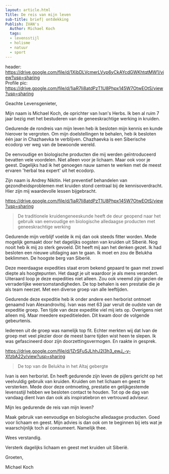 ```yaml
---
layout: article.html
Title: De reis van mijn leven
sub-title: brief| ontdekking
Publish: IVAN's
  Author: Michael Koch
  tags: 
  - levensstijl
  - holisme	
  - natuur
  - sport
---
```

header: https://drive.google.com/file/d/1XibDLVcmerLVyp6yCkAYcdGWKhtqtMW1/view?usp=sharing <br>
Profile pic: https://drive.google.com/file/d/1iaR7Ii8atdPzT1U8Phpx145W7OtwEOtS/view?usp=sharing


Geachte Levensgenieter,

Mijn naam is Michael Koch, de oprichter van Ivan's Herbs. Ik ben al ruim 7 jaar bezig met het bestuderen van de geneeskrachtige werking in kruiden.

Gedurende de rondreis van mijn leven heb ik besloten mijn kennis en kunde hierover te vergroten. Om mijn doelstellingen te behalen, heb ik besloten één jaar in Chazhaevka te verblijven. Chazhaevka is een Siberische ecodorp ver weg van de bewoonde wereld.

De eenvoudige en biologische producten die mij werden geïntroduceerd bevatten vele voordelen. Niet alleen voor je lichaam. Maar ook voor je geest. Dagelijks had ik het genoegen nauw samen te werken met de meest ervaren 'herbal tea expert' uit het ecodorp.

Zijn naam is Andrey Nikitin. Het preventief behandelen van gezondheidsproblemen met kruiden stond centraal bij de kennisoverdracht. Hier zijn mij waardevolle lessen bijgebracht.

https://drive.google.com/file/d/1iaR7Ii8atdPzT1U8Phpx145W7OtwEOtS/view?usp=sharing
> De traditionele kruidengeneeskunde heeft de deur geopend naar het gebruik van eenvoudige en biologische alledaagse producten met geneeskrachtige werking

Gedurende mijn verblijf voelde ik mij dan ook steeds fitter worden. Mede mogelijk gemaakt door het dagelijks oogsten van kruiden uit Siberië. Nog nooit heb ik mij zo sterk gevoeld. Dit heeft mij aan het denken gezet. Ik had besloten een nieuwe uitdaging aan te gaan. Ik moet en zou de Belukha beklimmen. De hoogste berg van Siberië.

Deze meerdaagse expedities staat erom bekend gepaard te gaan met zowel diepte als hoogtepunten. Het daagt je uit waardoor je als mens verandert. 
Uiteraard loop je deze expedities niet alleen. Zou ook vreemd zijn gezien de verraderlijke weersomstandigheden. De top behalen is een prestatie die je als team neerzet. Met een diverse groep van alle leeftijden.

Gedurende deze expeditie heb ik onder andere een herborist ontmoet genaamd Ivan Alexandrovitsj. Ivan was met 63 jaar veruit de oudste van de expeditie groep. Ten tijde van deze expeditie viel mij iets op. Overigens niet alleen mij. Maar meedere expeditieleden. Dit kwam door de volgende gebeurtenis. 

Iedereen uit de groep was namelijk top fit. Echter merkten wij dat Ivan de groep met veel plezier door de meest barre tijden wist heen te slepen. Ik was gefascineerd door zijn doorzettingsvermogen. En raakte in gesprek. 

https://drive.google.com/file/d/1ZrSFuSJLhhJ2I3h3_ewJ_-y-XfzbA22y/view?usp=sharing
> De top van de Belukha in het Altaj gebergte

Ivan is een herborist. En heeft gedurende zijn leven de pijlers gericht op het veelvuldig gebruik van kruiden. Kruiden om het lichaam en geest te versterken. Mede door deze ontmoeting, prestatie en gelijkgestemde levensstijl hebben we besloten contact te houden. Tot op de dag van vandaag dient Ivan dan ook als inspiratiebron en vertrouwd adviseur.

Mijn les gedurende de reis van mijn leven?

Maak gebruik van eenvoudige en biologische alledaagse producten. Goed voor lichaam en geest. Mijn advies is dan ook om te beginnen bij iets wat je waarschijnlijk toch al consumeert. Namelijk thee.

Wees verstandig. 

Versterk dagelijks lichaam en geest met kruiden uit Siberië. 

Groeten,

Michael Koch
